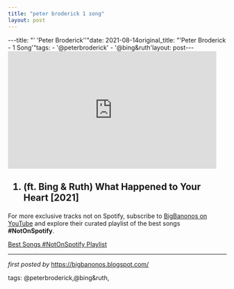 ```yaml
---
title: "peter broderick 1 song"
layout: post
---
```

---title: "' 'Peter Broderick''"date: 2021-08-14original_title: "'Peter Broderick - 1 Song'"tags:  - '@peterbroderick'  - '@bing&ruth'layout: post---<iframe frameborder="0" height="270" src="https://youtube.com/embed/xrHjeVpV8wc" width="480"></iframe><h2><ol><li>(ft. Bing & Ruth) What Happened to Your Heart [2021]</li></ol></h2><!--Subscribe and Playlist Links--><div>    <p>For more exclusive tracks not on Spotify, subscribe to <a href="https://www.youtube.com/@BigBanonos" target="_blank">BigBanonos on YouTube</a> and explore their curated playlist of the best songs <strong>#NotOnSpotify</strong>.</p>    <p><a href="https://www.youtube.com/playlist?list=PLtuNtuTatqI0kFahUCbtbfenC_ET5O_tr" target="_blank">Best Songs #NotOnSpotify Playlist<br /></a></p></div><hr /><p><em>first posted by</em> <a href="https://bigbanonos.blogspot.com/" rel="noopener" target="_new">https://bigbanonos.blogspot.com/</a></p><p>tags: @peterbroderick,@bing&ruth,</p>